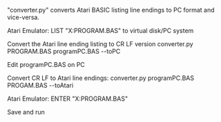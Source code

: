 "converter.py" converts Atari BASIC listing line endings to PC format and vice-versa.

Atari Emulator:
LIST "X:PROGRAM.BAS" to virtual disk/PC system

Convert the Atari line ending listing to CR LF version
converter.py PROGRAM.BAS programPC.BAS --toPC

Edit programPC.BAS on PC

Convert CR LF to Atari line endings:
converter.py programPC.BAS PROGAM.BAS --toAtari

Atari Emulator:
ENTER "X:PROGRAM.BAS"

Save and run
